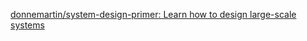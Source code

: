 [donnemartin/system-design-primer: Learn how to design large-scale systems](https://github.com/donnemartin/system-design-primer#system-design-topics-start-here)

